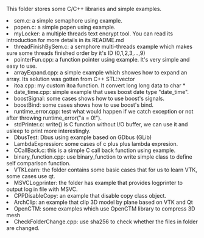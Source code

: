 This folder stores some C/C++ libraries and simple examples.
<li> sem.c: a simple semaphore using example.
<li> popen.c: a simple popen using example.
<li> myLocker: a multiple threads text encrypt tool. You can read its introduction for more details in its README.md
<li> threadFinishBySem.c: a semphore multi-threads example which makes sure some threads finished order by it's ID (0,1,2,3,...,9)
<li> pointerFun.cpp: a function pointer using example. It's very simple and easy to use.
<li> arrayExpand.cpp: a simple example which showes how to expand an array. Its solution was gotten from C++ STL::vector
<li> itoa.cpp:	my custom itoa function. It convert long long data to char *
<li> date_time.cpp: simple example that uses boost date type "date_time".
<li> boostSignal: some cases shows how to use boost's signals.
<li> boostBind: some cases shows how to use boost's bind.
<li> runtime_error.cpp: test what would happen if we catch exception or not after throwing runtime_error("a = 0!").
<li> stdPrinter.c: write() is C function without I/O buffer, we can use it and usleep to print more interestingly.
<li> DbusTest: Dbus using example based on GDbus (GLib)
<li> LambdaExpression: some cases of c plus plus lambda expresion.
<li> CCallBack.c: this is a simple C call back function using example.
<li> binary_function.cpp: use binary_function to write simple class to define self comparison function.
<li> VTKLearn: the folder contains some basic cases that for us to learn VTK, some cases use qt.
<li> MSVCLogprinter: the folder has example that provides logprinter to output log in file with MSVC.
<li> CPPDisableCopy: an example that disable copy class object.
<li> ArchClip: an example that clip 3D model by plane based on VTK and Qt
<li> OpenCTM: some examples which use OpenCTM library to compress 3D mesh
<li> CheckFolderChange.cpp: use sha256 to check whether the files in folder are changed.
